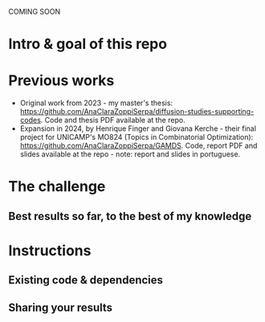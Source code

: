 COMING SOON

# Intro & goal of this repo

# Previous works

- Original work from 2023 - my master's thesis: https://github.com/AnaClaraZoppiSerpa/diffusion-studies-supporting-codes. Code and thesis PDF available at the repo.
- Expansion in 2024, by Henrique Finger and Giovana Kerche - their final project for UNICAMP's MO824 (Topics in Combinatorial Optimization): https://github.com/AnaClaraZoppiSerpa/GAMDS. Code, report PDF and slides available at the repo - note: report and slides in portuguese.

# The challenge

## Best results so far, to the best of my knowledge

# Instructions
## Existing code & dependencies
## Sharing your results
